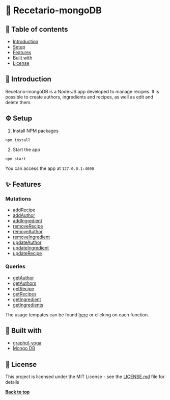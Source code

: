 # :notebook: Recetario-mongoDB  

## :memo: Table of contents

- [Introduction](#Introduction)
- [Setup](#Setup)
- [Features](#features)
- [Built with](#Built-with)
- [License](#License)

## :fork_and_knife: Introduction

Recetario-mongoDB is a Node-JS app developed to manage recipes. It is possible to create authors, ingredients and recipes, as well as edit and delete them.

## :gear: Setup

1. Install NPM packages

```
npm install
```

2. Start the app

```
npm start
```

You can access the app at  ```127.0.0.1:4000```

## :sparkles: Features

### Mutations

- [addRecipe](./queriesTemplates.md#Add-Recipe)
- [addAuthor](./queriesTemplates.md#Add-Author)
- [addIngredient](./queriesTemplates.md#Add-Ingredient)
- [removeRecipe](./queriesTemplates.md#Remove-Recipe)
- [removeAuthor](./queriesTemplates.md#Remove-Author)
- [removeIngredient](./queriesTemplates.md#Remove-Ingredient)
- [updateAuthor](./queriesTemplates.md#Update-Author)
- [updateIngredient](./queriesTemplates.md#Update-Ingredient)
- [updateRecipe](./queriesTemplates.md#Update-Recipe)

### Queries

- [getAuthor](./queriesTemplates.md#Author)
- [getAuthors](./queriesTemplates.md#Show-Authors)
- [getRecipe](./queriesTemplates.md#Recipe)
- [getRecipes](./queriesTemplates.md#Show-Recipes)
- [getIngredient](./queriesTemplates.md#Ingredient)
- [getIngredients](./queriesTemplates.md#Show-ingredients)

The usage tempates can be found [here](./queriesTemplates.md) or clicking on each function.

## :wrench: Built with

- [graphql-yoga](https://www.npmjs.com/package/graphql-yoga)
- [Mongo DB](https://www.mongodb.com/cloud/atlas)

## :page_facing_up: License

This project is licensed under the MIT License - see the [LICENSE.md](https://github.com/LauraRgz/Recetario/blob/master/LICENSE.md) file for details

**[Back to top](#Table-of-contents)**

